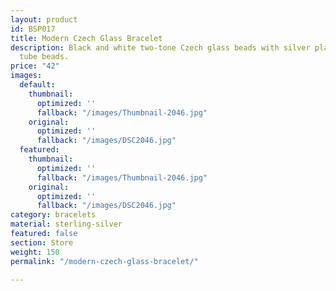 ```yaml
---
layout: product
id: BSP017
title: Modern Czech Glass Bracelet
description: Black and white two-tone Czech glass beads with silver plated straight
  tube beads.
price: "42"
images:
  default:
    thumbnail:
      optimized: ''
      fallback: "/images/Thumbnail-2046.jpg"
    original:
      optimized: ''
      fallback: "/images/DSC2046.jpg"
  featured:
    thumbnail:
      optimized: ''
      fallback: "/images/Thumbnail-2046.jpg"
    original:
      optimized: ''
      fallback: "/images/DSC2046.jpg"
category: bracelets
material: sterling-silver
featured: false
section: Store
weight: 150
permalink: "/modern-czech-glass-bracelet/"

---
```

